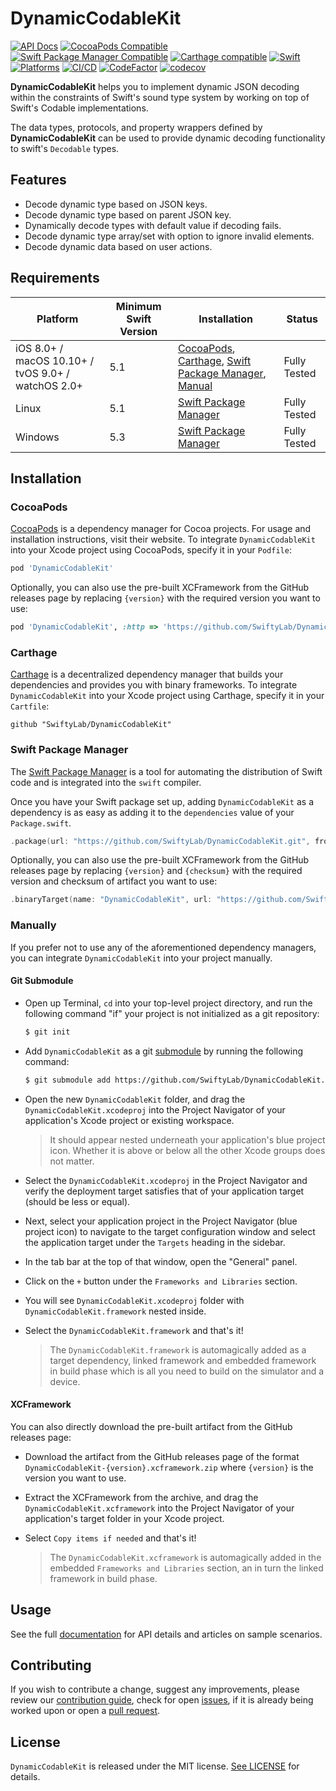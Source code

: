 # DynamicCodableKit

[![API Docs](http://img.shields.io/badge/Read_the-docs-2196f3.svg)](https://swiftylab.github.io/DynamicCodableKit/documentation/dynamiccodablekit/)
[![CocoaPods Compatible](https://img.shields.io/cocoapods/v/DynamicCodableKit.svg?label=CocoaPods&color=C90005)](https://badge.fury.io/co/DynamicCodableKit)
[![Swift Package Manager Compatible](https://img.shields.io/github/v/tag/SwiftyLab/DynamicCodableKit?label=SPM&color=orange)](https://badge.fury.io/gh/SwiftyLab%2FDynamicCodableKit)
[![Carthage compatible](https://img.shields.io/badge/Carthage-compatible-4BC51D.svg)](https://github.com/Carthage/Carthage)
[![Swift](https://img.shields.io/badge/Swift-5-orange)](https://img.shields.io/badge/Swift-5-DE5D43)
[![Platforms](https://img.shields.io/badge/Platforms-all-sucess)](https://img.shields.io/badge/Platforms-all-sucess)
[![CI/CD](https://github.com/SwiftyLab/DynamicCodableKit/actions/workflows/main.yml/badge.svg?event=push)](https://github.com/SwiftyLab/DynamicCodableKit/actions/workflows/main.yml)
[![CodeFactor](https://www.codefactor.io/repository/github/swiftylab/dynamiccodablekit/badge)](https://www.codefactor.io/repository/github/swiftylab/dynamiccodablekit)
[![codecov](https://codecov.io/gh/SwiftyLab/DynamicCodableKit/branch/main/graph/badge.svg?token=QIM4SKWNCS)](https://codecov.io/gh/SwiftyLab/DynamicCodableKit)
<!-- [![CodeQL](https://github.com/SwiftyLab/DynamicCodableKit/actions/workflows/codeql-analysis.yml/badge.svg?event=schedule)](https://github.com/SwiftyLab/DynamicCodableKit/actions/workflows/codeql-analysis.yml) -->

**DynamicCodableKit** helps you to implement dynamic JSON decoding within the constraints of Swift's sound type system by working on top of Swift's Codable implementations.

The data types, protocols, and property wrappers defined by **DynamicCodableKit** can be used to provide dynamic decoding functionality to swift's `Decodable` types.

## Features

- Decode dynamic type based on JSON keys.
- Decode dynamic type based on parent JSON key.
- Dynamically decode types with default value if decoding fails.
- Decode dynamic type array/set with option to ignore invalid elements.
- Decode dynamic data based on user actions.

## Requirements

| Platform | Minimum Swift Version | Installation | Status |
| --- | --- | --- | --- |
| iOS 8.0+ / macOS 10.10+ / tvOS 9.0+ / watchOS 2.0+ | 5.1 | [CocoaPods](#cocoapods), [Carthage](#carthage), [Swift Package Manager](#swift-package-manager), [Manual](#manually) | Fully Tested |
| Linux | 5.1 | [Swift Package Manager](#swift-package-manager) | Fully Tested |
| Windows | 5.3 | [Swift Package Manager](#swift-package-manager) | Fully Tested |

## Installation

### CocoaPods

[CocoaPods](https://cocoapods.org) is a dependency manager for Cocoa projects. For usage and installation instructions, visit their website. To integrate `DynamicCodableKit` into your Xcode project using CocoaPods, specify it in your `Podfile`:

```ruby
pod 'DynamicCodableKit'
```

Optionally, you can also use the pre-built XCFramework from the GitHub releases page by replacing `{version}` with the required version you want to use:

```ruby
pod 'DynamicCodableKit', :http => 'https://github.com/SwiftyLab/DynamicCodableKit/releases/download/v{version}/DynamicCodableKit-{version}.xcframework.zip'
```

### Carthage

[Carthage](https://github.com/Carthage/Carthage) is a decentralized dependency manager that builds your dependencies and provides you with binary frameworks. To integrate `DynamicCodableKit` into your Xcode project using Carthage, specify it in your `Cartfile`:

```ogdl
github "SwiftyLab/DynamicCodableKit"
```

### Swift Package Manager

The [Swift Package Manager](https://swift.org/package-manager/) is a tool for automating the distribution of Swift code and is integrated into the `swift` compiler.

Once you have your Swift package set up, adding `DynamicCodableKit` as a dependency is as easy as adding it to the `dependencies` value of your `Package.swift`.

```swift
.package(url: "https://github.com/SwiftyLab/DynamicCodableKit.git", from: "1.0.0"),
```

Optionally, you can also use the pre-built XCFramework from the GitHub releases page by replacing `{version}` and `{checksum}` with the required version and checksum of artifact you want to use:

```swift
.binaryTarget(name: "DynamicCodableKit", url: "https://github.com/SwiftyLab/DynamicCodableKit/releases/download/v{version}/DynamicCodableKit-{version}.xcframework.zip", checksum: "{checksum}"),
```

### Manually

If you prefer not to use any of the aforementioned dependency managers, you can integrate `DynamicCodableKit` into your project manually.

#### Git Submodule

- Open up Terminal, `cd` into your top-level project directory, and run the following command "if" your project is not initialized as a git repository:

  ```bash
  $ git init
  ```

- Add `DynamicCodableKit` as a git [submodule](https://git-scm.com/docs/git-submodule) by running the following command:

  ```bash
  $ git submodule add https://github.com/SwiftyLab/DynamicCodableKit.git
  ```

- Open the new `DynamicCodableKit` folder, and drag the `DynamicCodableKit.xcodeproj` into the Project Navigator of your application's Xcode project or existing workspace.

    > It should appear nested underneath your application's blue project icon. Whether it is above or below all the other Xcode groups does not matter.

- Select the `DynamicCodableKit.xcodeproj` in the Project Navigator and verify the deployment target satisfies that of your application target (should be less or equal).
- Next, select your application project in the Project Navigator (blue project icon) to navigate to the target configuration window and select the application target under the `Targets` heading in the sidebar.
- In the tab bar at the top of that window, open the "General" panel.
- Click on the `+` button under the `Frameworks and Libraries` section.
- You will see `DynamicCodableKit.xcodeproj` folder with `DynamicCodableKit.framework` nested inside.
- Select the `DynamicCodableKit.framework` and that's it!

  > The `DynamicCodableKit.framework` is automagically added as a target dependency, linked framework and embedded framework in build phase which is all you need to build on the simulator and a device.

#### XCFramework

You can also directly download the pre-built artifact from the GitHub releases page:

- Download the artifact from the GitHub releases page of the format `DynamicCodableKit-{version}.xcframework.zip` where `{version}` is the version you want to use.
- Extract the XCFramework from the archive, and drag the `DynamicCodableKit.xcframework` into the Project Navigator of your application's target folder in your Xcode project.
- Select `Copy items if needed` and that's it!

  > The `DynamicCodableKit.xcframework` is automagically added in the embedded `Frameworks and Libraries` section, an in turn the linked framework in build phase.

## Usage

See the full [documentation](https://swiftylab.github.io/DynamicCodableKit/documentation/dynamiccodablekit/) for API details and articles on sample scenarios.

## Contributing

If you wish to contribute a change, suggest any improvements,
please review our [contribution guide](CONTRIBUTING.md),
check for open [issues](https://github.com/SwiftyLab/DynamicCodableKit/issues), if it is already being worked upon
or open a [pull request](https://github.com/SwiftyLab/DynamicCodableKit/pulls).

## License

`DynamicCodableKit` is released under the MIT license. [See LICENSE](LICENSE) for details.